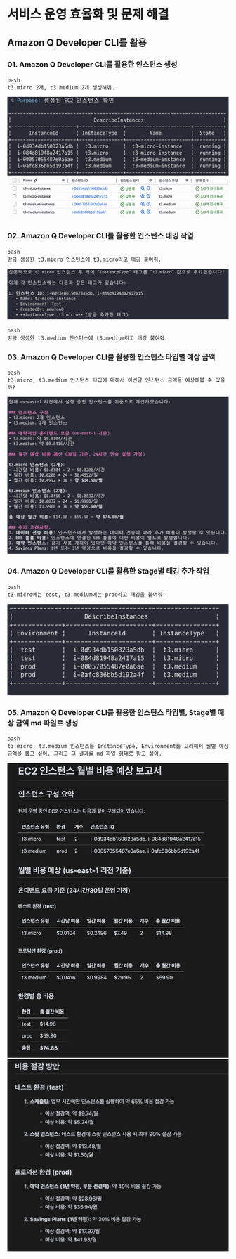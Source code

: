 # 서비스 운영 효율화 및 문제 해결

## Amazon Q Developer CLI를 활용

### 01. Amazon Q Developer CLI를 활용한 인스턴스 생성

```
bash
t3.micro 2개, t3.medium 2개 생성해줘.
```

![alt text](../others/Lab2-img-1.png)
![alt text](../others/Lab2-img-2.png)


### 02. Amazon Q Developer CLI를 활용한 인스턴스 태깅 작업

```
bash
방금 생성한 t3.micro 인스턴스에 t3.micro라고 태깅 붙여줘. 
```

![alt text](../others/Lab2-img-3.png)

```
bash
방금 생성한 t3.medium 인스턴스에 t3.medium라고 태깅 붙여줘. 
```

### 03. Amazon Q Developer CLI를 활용한 인스턴스 타입별 예상 금액

```
bash
t3.micro, t3.medium 인스턴스 타입에 대해서 이번달 인스턴스 금액을 예상해볼 수 있을까? 
```

![alt text](../others/Lab2-img-4.png)


### 04. Amazon Q Developer CLI를 활용한 Stage별 태깅 추가 작업

```
bash
t3.micro에는 test, t3.medium에는 prod라고 태깅을 붙여줘.
```

![alt text](../others/Lab2-img-5.png)


### 05. Amazon Q Developer CLI를 활용한 인스턴스 타입별, Stage별 예상 금액 md 파일로 생성

```
bash
t3.micro, t3.medium 인스턴스를 InstanceType, Environment를 고려해서 월별 예상 금액을 뽑고 싶어. 그리고 그 결과를 md 파일 형태로 받고 싶어.
```

![alt text](../others/Lab2-img-6.png)
![alt text](../others/Lab2-img-7.png)